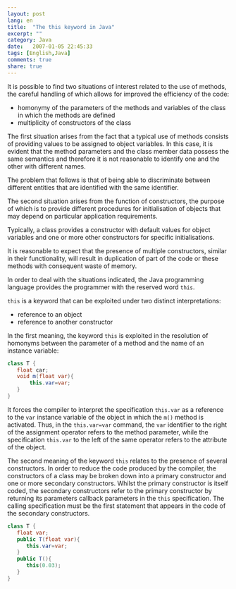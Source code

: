 ```yaml
---
layout: post
lang: en
title:  "The this keyword in Java"
excerpt: ""
category: Java
date:   2007-01-05 22:45:33
tags: [English,Java]
comments: true
share: true
---
```


It is possible to find two situations of interest related to the use of methods, the careful handling of which allows for improved the efficiency of the code:

* homonymy of the parameters of the methods and variables of the class in which the methods are defined 
* multiplicity of constructors of the class


The first situation arises from the fact that a typical use of methods consists of providing values to be assigned to object variables. 
In this case, it is evident that the method parameters and the class member data possess the same semantics and therefore it is not reasonable to 
identify one and the other with different names.

The problem that follows is that of being able to discriminate between different entities that are identified with the same identifier. 

The second situation arises from the function of constructors, the purpose of which is to provide different procedures for 
initialisation of objects that may depend on particular application requirements.

Typically, a class provides a constructor with default values for object variables and one or more other 
constructors for specific initialisations. 

It is reasonable to expect that the presence of multiple constructors, similar in their functionality, will result in duplication 
of part of the code or these methods with consequent waste of memory. 

In order to deal with the situations indicated, the Java programming language provides the programmer with the reserved word `this`. 

`this` is a keyword that can be exploited under two distinct interpretations:

* reference to an object 
* reference to another constructor 

In the first meaning, the keyword `this` is exploited in the resolution of homonyms between the parameter of a method and the name of an instance variable:

```java
class T {
   float car;
   void m(float var){
       this.var=var;
   }
}
```


It forces the compiler to interpret the specification `this.var` as a reference to the `var` instance variable of the object in which the `m()` method is activated.
Thus, in the `this.var=var` command, the `var` identifier to the right of the assignment operator refers to the method parameter, 
while the specification `this.var` to the left of the same operator refers to the attribute of the object. 

The second meaning of the keyword `this` relates to the presence of several constructors. In order to reduce the code produced by the compiler, 
the constructors of a class may be broken down into a primary constructor and one or more secondary constructors. 
Whilst the primary constructor is itself coded, the secondary constructors refer to the primary constructor by returning its parameters
callback parameters in the `this` specification. The calling specification must be the first statement that appears in the code of the secondary constructors.

```java
class T {
   float var;
   public T(float var){
      this.var=var;
   }
   public T(){
      this(0.03);
   }
}
```

